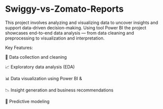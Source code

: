 # Swiggy-vs-Zomato-Reports
This project involves analyzing and visualizing data to uncover insights and support data-driven decision-making. Using tool Power BI the project showcases end-to-end data analysis — from data cleaning and preprocessing to visualization and interpretation.

Key Features:

📁 Data collection and cleaning

📈 Exploratory data analysis (EDA)

📊 Data visualization using Power BI &

📉 Insight generation and business recommendations

🧠 Predictive modeling 
